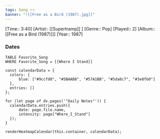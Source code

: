 ```yaml
---
tags: Song ⭐⭐ 
banner: "![[Free as a Bird (1987).jpg]]"
---
```

[Time:: 3:40]
[Artist:: [[Supertramp]] ]
[Genre:: Pop]
[Played:: 2]
[Album:: [[Free as a Bird (1987)]]]
[Year:: 1987]
### Dates
````dataview
TABLE Favorite_Song
WHERE Favorite_Song = [[Where I Stand]]
````
  ```dataviewjs
const calendarData = { 
	colors: { 
		blue: ["#9ccfd8", "#5BAAB8", "#57A1BB", "#5da8c7", "#3e8fb0"] 
	}, 
	entries: [] 
}; 

for (let page of dv.pages('"Daily Notes"')) { 
	calendarData.entries.push({ 
		date: page.file.name, 
		intensity: page["Where_I_Stand"]
	}); 
} 

renderHeatmapCalendar(this.container, calendarData);
```
